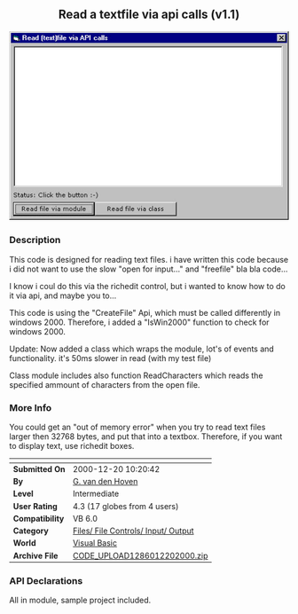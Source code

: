 ﻿<div align="center">

## Read a textfile via api calls \(v1\.1\)

<img src="PIC2000122042492345.jpg">
</div>

### Description

This code is designed for reading text files. i have written this code because i did not want to use the slow "open for input..." and "freefile" bla bla code...

I know i coul do this via the richedit control, but i wanted to know how to do it via api, and maybe you to...

This code is using the "CreateFile" Api, which must be called differently in windows 2000. Therefore, i added a "IsWin2000" function to check for windows 2000.

Update: Now added a class which wraps the module, lot's of events and functionality. it's 50ms slower in read (with my test file)

Class module includes also function ReadCharacters which reads the specified ammount of characters from the open file.
 
### More Info
 
You could get an "out of memory error" when you try to read text files larger then 32768 bytes, and put that into a textbox. Therefore, if you want to display text, use richedit boxes.


<span>             |<span>
---                |---
**Submitted On**   |2000-12-20 10:20:42
**By**             |[G\. van den Hoven](https://github.com/Planet-Source-Code/PSCIndex/blob/master/ByAuthor/g-van-den-hoven.md)
**Level**          |Intermediate
**User Rating**    |4.3 (17 globes from 4 users)
**Compatibility**  |VB 6\.0
**Category**       |[Files/ File Controls/ Input/ Output](https://github.com/Planet-Source-Code/PSCIndex/blob/master/ByCategory/files-file-controls-input-output__1-3.md)
**World**          |[Visual Basic](https://github.com/Planet-Source-Code/PSCIndex/blob/master/ByWorld/visual-basic.md)
**Archive File**   |[CODE\_UPLOAD1286012202000\.zip](https://github.com/Planet-Source-Code/g-van-den-hoven-read-a-textfile-via-api-calls-v1-1__1-13679/archive/master.zip)

### API Declarations

All in module, sample project included.





